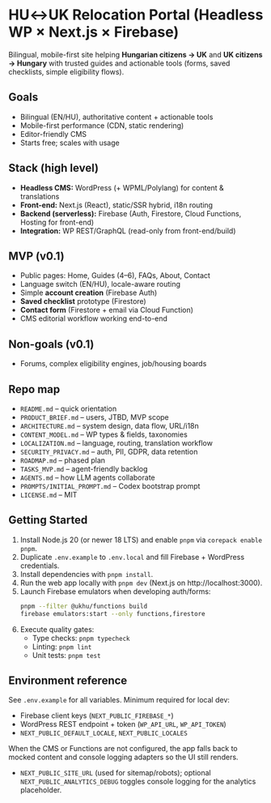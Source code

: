 # HU↔UK Relocation Portal (Headless WP × Next.js × Firebase)

Bilingual, mobile-first site helping **Hungarian citizens → UK** and **UK citizens → Hungary** with trusted guides and actionable tools (forms, saved checklists, simple eligibility flows).

## Goals
- Bilingual (EN/HU), authoritative content + actionable tools
- Mobile-first performance (CDN, static rendering)
- Editor-friendly CMS
- Starts free; scales with usage

## Stack (high level)
- **Headless CMS:** WordPress (+ WPML/Polylang) for content & translations
- **Front-end:** Next.js (React), static/SSR hybrid, i18n routing
- **Backend (serverless):** Firebase (Auth, Firestore, Cloud Functions, Hosting for front-end)
- **Integration:** WP REST/GraphQL (read-only from front-end/build)

## MVP (v0.1)
- Public pages: Home, Guides (4–6), FAQs, About, Contact
- Language switch (EN/HU), locale-aware routing
- Simple **account creation** (Firebase Auth)
- **Saved checklist** prototype (Firestore)
- **Contact form** (Firestore + email via Cloud Function)
- CMS editorial workflow working end-to-end

## Non-goals (v0.1)
- Forums, complex eligibility engines, job/housing boards

## Repo map
- `README.md` – quick orientation
- `PRODUCT_BRIEF.md` – users, JTBD, MVP scope
- `ARCHITECTURE.md` – system design, data flow, URL/i18n
- `CONTENT_MODEL.md` – WP types & fields, taxonomies
- `LOCALIZATION.md` – language, routing, translation workflow
- `SECURITY_PRIVACY.md` – auth, PII, GDPR, data retention
- `ROADMAP.md` – phased plan
- `TASKS_MVP.md` – agent-friendly backlog
- `AGENTS.md` – how LLM agents collaborate
- `PROMPTS/INITIAL_PROMPT.md` – Codex bootstrap prompt
- `LICENSE.md` – MIT

## Getting Started
1. Install Node.js 20 (or newer 18 LTS) and enable `pnpm` via `corepack enable pnpm`.
2. Duplicate `.env.example` to `.env.local` and fill Firebase + WordPress credentials.
3. Install dependencies with `pnpm install`.
4. Run the web app locally with `pnpm dev` (Next.js on http://localhost:3000).
5. Launch Firebase emulators when developing auth/forms:
   ```bash
   pnpm --filter @ukhu/functions build
   firebase emulators:start --only functions,firestore
   ```
6. Execute quality gates:
   - Type checks: `pnpm typecheck`
   - Linting: `pnpm lint`
   - Unit tests: `pnpm test`

## Environment reference
See `.env.example` for all variables. Minimum required for local dev:
- Firebase client keys (`NEXT_PUBLIC_FIREBASE_*`)
- WordPress REST endpoint + token (`WP_API_URL`, `WP_API_TOKEN`)
- `NEXT_PUBLIC_DEFAULT_LOCALE`, `NEXT_PUBLIC_LOCALES`

When the CMS or Functions are not configured, the app falls back to mocked content and console logging adapters so the UI still renders.
- `NEXT_PUBLIC_SITE_URL` (used for sitemap/robots); optional `NEXT_PUBLIC_ANALYTICS_DEBUG` toggles console logging for the analytics placeholder.
